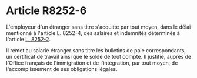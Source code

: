 # Article R8252-6

L'employeur d'un étranger sans titre s'acquitte par tout moyen, dans le délai mentionné à l'article L. 8252-4, des salaires et indemnités déterminés à l'article [L. 8252-2][1]. 
  
  
Il remet au salarié étranger sans titre les bulletins de paie correspondants, un certificat de travail ainsi que le solde de tout compte. Il justifie, auprès de l'Office français de l'immigration et de l'intégration, par tout moyen, de l'accomplissement de ses obligations légales.

 [1]: /affichCodeArticle.do?cidTexte=LEGITEXT000006072050&idArticle=LEGIARTI000006904853&dateTexte=&categorieLien=cid